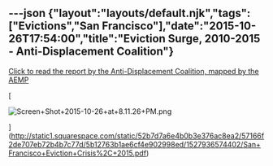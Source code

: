 ---json
{"layout":"layouts/default.njk","tags":["Evictions","San Francisco"],"date":"2015-10-26T17:54:00","title":"Eviction Surge, 2010-2015 - Anti-Displacement Coalition"}
---

[Click to read the report by the Anti-Displacement Coalition, mapped by the AEMP](http://static1.squarespace.com/static/52b7d7a6e4b0b3e376ac8ea2/57166f2de707eb72b4b7c77d/5b12763b1ae6cf4e902998ed/1527936574402/San+Francisco+Eviction+Crisis%2C+2015.pdf)

[

![Screen+Shot+2015-10-26+at+8.11.26+PM.png](https://images.squarespace-cdn.com/content/v1/52b7d7a6e4b0b3e376ac8ea2/1514141654823-RT6Z3UCIR6ZNQS8EKENV/ke17ZwdGBToddI8pDm48kNWj7x0rwX4d4tboOpkV7WgUqsxRUqqbr1mOJYKfIPR7LoDQ9mXPOjoJoqy81S2I8N_N4V1vUb5AoIIIbLZhVYxCRW4BPu10St3TBAUQYVKcKa_lkUgyhjv86VuBMd6iKX0qT6R3dXlFuDqxZTwNfdMq1fz59sG_pKE3hLG1iv1N/Screen%2BShot%2B2015-10-26%2Bat%2B8.11.26%2BPM.png)

](http://static1.squarespace.com/static/52b7d7a6e4b0b3e376ac8ea2/57166f2de707eb72b4b7c77d/5b12763b1ae6cf4e902998ed/1527936574402/San+Francisco+Eviction+Crisis%2C+2015.pdf)